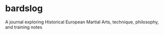 # bardslog
A journal exploring Historical European Martial Arts, technique, philosophy, and training notes
